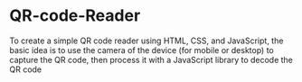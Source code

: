 # QR-code-Reader
To create a simple QR code reader using HTML, CSS, and JavaScript, the basic idea is to use the camera of the device (for mobile or desktop) to capture the QR code, then process it with a JavaScript library to decode the QR code
